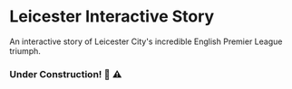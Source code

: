 # Leicester Interactive Story
An interactive story of Leicester City's incredible English Premier League triumph.

### Under Construction! :construction: :warning:
